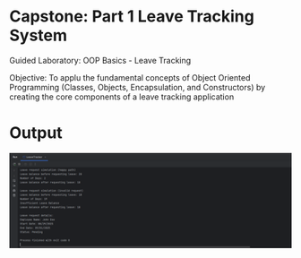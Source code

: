 # Capstone: Part 1 Leave Tracking System
Guided Laboratory: OOP Basics - Leave Tracking

Objective: To applu the fundamental concepts of Object Oriented Programming (Classes, Objects, Encapsulation, and Constructors) by creating the core components of a leave tracking application

# Output
![Alt text](src/main/resources/img/Caps1_Screenshot.png)

